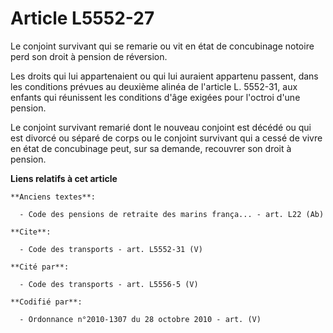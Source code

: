 # Article L5552-27

Le conjoint survivant qui se remarie ou vit en état de concubinage notoire perd son droit à pension de réversion. 

Les droits qui lui appartenaient ou qui lui auraient appartenu passent, dans les conditions prévues au deuxième alinéa de
l'article L. 5552-31, aux enfants qui réunissent les conditions d'âge exigées pour l'octroi d'une pension. 

Le conjoint survivant remarié dont le nouveau conjoint est décédé ou qui est divorcé ou séparé de corps ou le conjoint
survivant qui a cessé de vivre en état de concubinage peut, sur sa demande, recouvrer son droit à pension.

**Liens relatifs à cet article**

	**Anciens textes**:

	  - Code des pensions de retraite des marins frança... - art. L22 (Ab)

	**Cite**:

	  - Code des transports - art. L5552-31 (V)

	**Cité par**:

	  - Code des transports - art. L5556-5 (V)

	**Codifié par**:

	  - Ordonnance n°2010-1307 du 28 octobre 2010 - art. (V)
